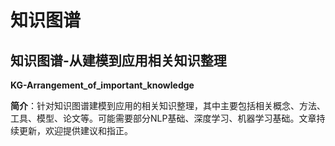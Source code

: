 # 知识图谱

## 知识图谱-从建模到应用相关知识整理
**KG-Arrangement_of_important_knowledge**

**简介**：针对知识图谱建模到应用的相关知识整理，其中主要包括相关概念、方法、工具、模型、论文等。可能需要部分NLP基础、深度学习、机器学习基础。文章持续更新，欢迎提供建议和指正。
